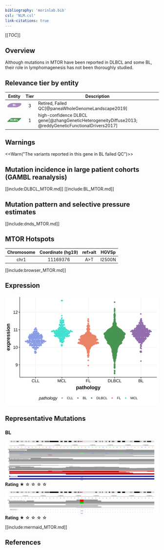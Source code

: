 ```yaml
---
bibliography: 'morinlab.bib'
csl: 'NLM.csl'
link-citations: true
---
```

[[_TOC_]]

## Overview

Although mutations in MTOR have been reported in DLBCL and some BL, their role in lymphomagenesis has not been thoroughly studied. 




## Relevance tier by entity

|Entity|Tier|Description                           |
|:------:|:----:|--------------------------------------|
|![BL](images/icons/BL_tier2.png)    |3   |Retired, Failed QC[@paneaWholeGenomeLandscape2019]|
|![DLBCL](images/icons/DLBCL_tier1.png) |1   |high-confidence DLBCL gene[@zhangGeneticHeterogeneityDiffuse2013; @reddyGeneticFunctionalDrivers2017]      |

## Warnings

<<Warn("The variants reported in this gene in BL failed QC")>>

## Mutation incidence in large patient cohorts (GAMBL reanalysis)

[[include:DLBCL_MTOR.md]]
[[include:BL_MTOR.md]]

## Mutation pattern and selective pressure estimates

[[include:dnds_MTOR.md]]




## MTOR Hotspots

| Chromosome |Coordinate (hg19) | ref>alt | HGVSp | 
 | :---:| :---: | :--: | :---: |
| chr1 | 11169376 | A>T | I2500N |

[[include:browser_MTOR.md]]

## Expression
![](images/gene_expression/MTOR_by_pathology.svg)

## Representative Mutations

### BL

![](primary/Panea_MTOR_1.svg)
**Rating**
&starf; &star; &star; &star; &star;

![](primary/Panea_MTOR_2.svg)
**Rating**
&starf; &star; &star; &star; &star; 


[[include:mermaid_MTOR.md]]

## References


<!-- ORIGIN: zhangGeneticHeterogeneityDiffuse2013 -->
<!-- DLBCL: zhangGeneticHeterogeneityDiffuse2013 -->
<!-- BL: paneaWholeGenomeLandscape2019 -->
